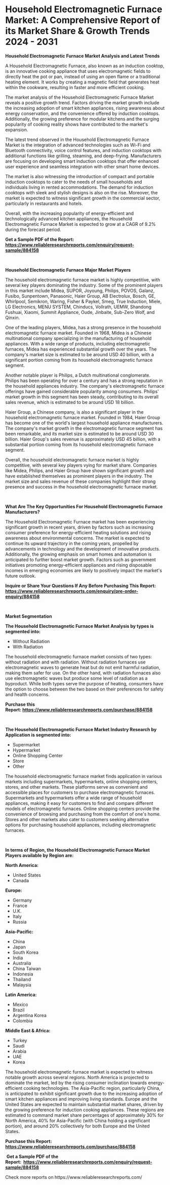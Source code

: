 <p><h1>Household Electromagnetic Furnace Market: A Comprehensive Report of its Market Share & Growth Trends 2024 - 2031</h1></p><p><strong>Household Electromagnetic Furnace Market Analysis and Latest Trends</strong></p>
<p><p>A Household Electromagnetic Furnace, also known as an induction cooktop, is an innovative cooking appliance that uses electromagnetic fields to directly heat the pot or pan, instead of using an open flame or a traditional heating element. It works by creating a magnetic field that generates heat within the cookware, resulting in faster and more efficient cooking.</p><p>The market analysis of the Household Electromagnetic Furnace Market reveals a positive growth trend. Factors driving the market growth include the increasing adoption of smart kitchen appliances, rising awareness about energy conservation, and the convenience offered by induction cooktops. Additionally, the growing preference for modular kitchens and the surging popularity of cooking reality shows have contributed to the market's expansion.</p><p>The latest trend observed in the Household Electromagnetic Furnace Market is the integration of advanced technologies such as Wi-Fi and Bluetooth connectivity, voice control features, and induction cooktops with additional functions like grilling, steaming, and deep-frying. Manufacturers are focusing on developing smart induction cooktops that offer enhanced user experience and seamless integration with other smart home devices.</p><p>The market is also witnessing the introduction of compact and portable induction cooktops to cater to the needs of small households and individuals living in rented accommodations. The demand for induction cooktops with sleek and stylish designs is also on the rise. Moreover, the market is expected to witness significant growth in the commercial sector, particularly in restaurants and hotels.</p><p>Overall, with the increasing popularity of energy-efficient and technologically advanced kitchen appliances, the Household Electromagnetic Furnace Market is expected to grow at a CAGR of 9.2% during the forecast period.</p></p>
<p><strong>Get a Sample PDF of the Report:&nbsp; <a href="https://www.reliableresearchreports.com/enquiry/request-sample/884158">https://www.reliableresearchreports.com/enquiry/request-sample/884158</a></strong></p>
<p>&nbsp;</p>
<p><strong>Household Electromagnetic Furnace Major Market Players</strong></p>
<p><p>The household electromagnetic furnace market is highly competitive, with several key players dominating the industry. Some of the prominent players in this market include Midea, SUPOR, Joyoung, Philips, POVOS, Galanz, Fusibo, Sunpentown, Panasonic, Haier Group, AB Electrolux, Bosch, GE, Whirlpool, Semikron, Waring, Fisher & Paykel, Smeg, True Induction, Miele, LG Electronics, MENU SYSTEM, Chinducs, Vollrath, UEMW, Shandong Fushuai, Xiaomi, Summit Appliance, Oude, Jinbaite, Sub-Zero Wolf, and Qinxin.</p><p>One of the leading players, Midea, has a strong presence in the household electromagnetic furnace market. Founded in 1968, Midea is a Chinese multinational company specializing in the manufacturing of household appliances. With a wide range of products, including electromagnetic furnaces, Midea has experienced substantial growth over the years. The company's market size is estimated to be around USD 40 billion, with a significant portion coming from its household electromagnetic furnace segment.</p><p>Another notable player is Philips, a Dutch multinational conglomerate. Philips has been operating for over a century and has a strong reputation in the household appliances industry. The company's electromagnetic furnace offerings have gained considerable popularity among consumers. Philips' market growth in this segment has been steady, contributing to its overall sales revenue, which is estimated to be around USD 18 billion.</p><p>Haier Group, a Chinese company, is also a significant player in the household electromagnetic furnace market. Founded in 1984, Haier Group has become one of the world's largest household appliance manufacturers. The company's market growth in the electromagnetic furnace segment has been remarkable, and its market size is estimated to be around USD 30 billion. Haier Group's sales revenue is approximately USD 45 billion, with a substantial portion coming from its household electromagnetic furnace segment.</p><p>Overall, the household electromagnetic furnace market is highly competitive, with several key players vying for market share. Companies like Midea, Philips, and Haier Group have shown significant growth and have established themselves as prominent players in the industry. The market size and sales revenue of these companies highlight their strong presence and success in the household electromagnetic furnace market.</p></p>
<p>&nbsp;</p>
<p><strong>What Are The Key Opportunities For Household Electromagnetic Furnace Manufacturers?</strong></p>
<p><p>The Household Electromagnetic Furnace market has been experiencing significant growth in recent years, driven by factors such as increasing consumer preference for energy-efficient heating solutions and rising awareness about environmental concerns. The market is expected to continue its upward trajectory in the coming years, propelled by advancements in technology and the development of innovative products. Additionally, the growing emphasis on smart homes and automation is anticipated to further boost market growth. Factors such as government initiatives promoting energy-efficient appliances and rising disposable incomes in emerging economies are likely to positively impact the market's future outlook.</p></p>
<p><strong>Inquire or Share Your Questions If Any Before Purchasing This Report: <a href="https://www.reliableresearchreports.com/enquiry/pre-order-enquiry/884158">https://www.reliableresearchreports.com/enquiry/pre-order-enquiry/884158</a></strong></p>
<p>&nbsp;</p>
<p><strong>Market Segmentation</strong></p>
<p><strong>The Household Electromagnetic Furnace Market Analysis by types is segmented into:</strong></p>
<p><ul><li>Without Radiation</li><li>With Radiation</li></ul></p>
<p><p>The household electromagnetic furnace market consists of two types: without radiation and with radiation. Without radiation furnaces use electromagnetic waves to generate heat but do not emit harmful radiation, making them safer for use. On the other hand, with radiation furnaces also use electromagnetic waves but produce some level of radiation as a byproduct. While both types serve the purpose of heating, consumers have the option to choose between the two based on their preferences for safety and health concerns.</p></p>
<p><strong>Purchase this Report:&nbsp;<a href="https://www.reliableresearchreports.com/purchase/884158">https://www.reliableresearchreports.com/purchase/884158</a></strong></p>
<p>&nbsp;</p>
<p><strong>The Household Electromagnetic Furnace Market Industry Research by Application is segmented into:</strong></p>
<p><ul><li>Supermarket</li><li>Hypermarket</li><li>Online Shopping Center</li><li>Store</li><li>Other</li></ul></p>
<p><p>The household electromagnetic furnace market finds application in various markets including supermarkets, hypermarkets, online shopping centers, stores, and other markets. These platforms serve as convenient and accessible places for customers to purchase electromagnetic furnaces. Supermarkets and hypermarkets offer a wide range of household appliances, making it easy for customers to find and compare different models of electromagnetic furnaces. Online shopping centers provide the convenience of browsing and purchasing from the comfort of one's home. Stores and other markets also cater to customers seeking alternative options for purchasing household appliances, including electromagnetic furnaces.</p></p>
<p>&nbsp;</p>
<p><strong>In terms of Region, the Household Electromagnetic Furnace Market Players available by Region are:</strong></p>
<p>
    <p> <strong> North America: </strong>
        <ul>
            <li>United States</li>
            <li>Canada</li>
        </ul>
        </p> 
    <p> <strong> Europe: </strong>
        <ul>
            <li>Germany</li>
            <li>France</li>
            <li>U.K.</li>
            <li>Italy</li>
            <li>Russia</li>
        </ul>
        </p> 
    <p> <strong> Asia-Pacific: </strong>
        <ul>
            <li>China</li>
            <li>Japan</li>
            <li>South Korea</li>
            <li>India</li>
            <li>Australia</li>
            <li>China Taiwan</li>
            <li>Indonesia</li>
            <li>Thailand</li>
            <li>Malaysia</li>
        </ul>
        </p> 
    <p> <strong> Latin America: </strong>
        <ul>
            <li>Mexico</li>
            <li>Brazil</li>
            <li>Argentina Korea</li>
            <li>Colombia</li>
        </ul>
        </p> 
    <p> <strong> Middle East & Africa: </strong>
        <ul>
            <li>Turkey</li>
            <li>Saudi</li>
            <li>Arabia</li>
            <li>UAE</li>
            <li>Korea</li>
        </ul>
    </p>
    </p>
<p><p>The household electromagnetic furnace market is expected to witness notable growth across several regions. North America is projected to dominate the market, led by the rising consumer inclination towards energy-efficient cooking technologies. The Asia-Pacific region, particularly China, is anticipated to exhibit significant growth due to the increasing adoption of smart kitchen appliances and improving living standards. Europe and the United States are expected to maintain substantial market shares, driven by the growing preference for induction cooking appliances. These regions are estimated to command market share percentages of approximately 30% for North America, 40% for Asia-Pacific (with China holding a significant portion), and around 20% collectively for both Europe and the United States.</p></p>
<p><strong>Purchase this Report: <a href="https://www.reliableresearchreports.com/purchase/884158">https://www.reliableresearchreports.com/purchase/884158</a></strong></p>
<p>&nbsp;<strong>Get a Sample PDF of the Report:&nbsp;&nbsp;<a href="https://www.reliableresearchreports.com/enquiry/request-sample/884158">https://www.reliableresearchreports.com/enquiry/request-sample/884158</a></strong></p>
<p><strong></strong></p>
<p>Check more reports on https://www.reliableresearchreports.com/</p>